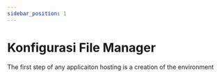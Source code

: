 ```yaml
---
sidebar_position: 1
---
```

# Konfigurasi File Manager
The first step of any applicaiton hosting is a creation of the environment